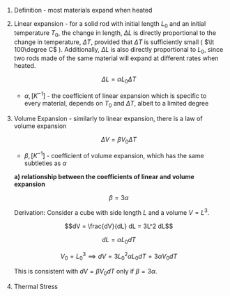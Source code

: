 1. Definition - most materials expand when heated

2. Linear expansion - for a solid rod with initial length $L_0$ and an initial temperature $T_0$, the change in length, $\Delta L$ is directly proportional to the change in temperature, $\Delta T$, provided that $\Delta T$ is sufficiently small ( $\lt 100\degree C$ ). Additionally, $\Delta L$ is also directly proportional to $L_0$, since two rods made of the same material will expand at different rates when heated.
	
	$$\Delta L = \alpha L_0 \Delta T$$
	
	- $\alpha, [K^{-1}]$ - the coefficient of linear expansion which is specific to every material, depends on $T_0$ and $\Delta T$, albeit to a limited degree

3. Volume Expansion - similarly to linear expansion, there is a law of volume expansion
	
	$$\Delta V = \beta V_0 \Delta T$$
	
	- $\beta, [K^{-1}]$ - coefficient of volume expansion, which has the same subtleties as $\alpha$
	
	**a) relationship between the coefficients of linear and volume expansion**
	
	$$\beta = 3\alpha$$
	
	Derivation: Consider a cube with side length $L$ and a volume $V = L^3$.
	
	$$dV = \frac{dV}{dL} dL = 3L^2 dL$$
	
	$$dL = \alpha L_0 dT$$
	
	$$V_0 = L_0^3 \implies dV = 3L_0^2 \alpha L_0 dT = 3\alpha V_0 dT$$
	
	This is consistent with $dV = \beta V_0 dT$ only if $\beta = 3\alpha$.

4. Thermal Stress